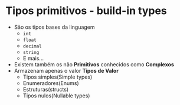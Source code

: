 #  Tipos primitivos - build-in types

- São os tipos bases da linguagem
    - `int`
    - `float`
    - `decimal`
    - `string`
    - E mais...
- Existem também os não **Primitivos** conhecidos como **Complexos**
- Armazenam apenas o valor **Tipos de Valor**
    - Tipos simples(Simple types)
    - Enumeradores(Enums)
    - Estruturas(structs)
    - Tipos nulos(Nullable types)
